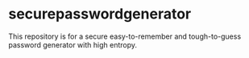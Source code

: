 # securepasswordgenerator
This repository is for a secure easy-to-remember and tough-to-guess password generator with high entropy. 
